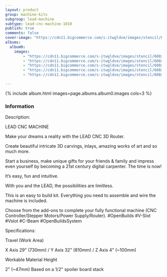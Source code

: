 ```yaml
---
layout: product
group: machine-kits
subgroup: lead-machine
subtype: lead-cnc-machine-1010
publish: true
comments: false
cover-image: "https://cdn11.bigcommerce.com/s-itwgldve/images/stencil/608x608/products/664/8719/LEAD_CNC_profile_silver__05971.1675310609.png?c=2"
albums:
  album0:
    images:
        - "https://cdn11.bigcommerce.com/s-itwgldve/images/stencil/608x608/products/664/8719/LEAD_CNC_profile_silver__05971.1675310609.png?c=2"
        - "https://cdn11.bigcommerce.com/s-itwgldve/images/stencil/608x608/products/664/8734/LEAD_CNC_profile_black__91073.1675310610.png?c=2"
        - "https://cdn11.bigcommerce.com/s-itwgldve/images/stencil/608x608/products/664/8676/LEAD_CNC_single_2__30865.1675310609.png?c=2"
        - "https://cdn11.bigcommerce.com/s-itwgldve/images/stencil/608x608/products/664/8699/LEAD_CNC_single_1__51704.1675310609.png?c=2"
        - "https://cdn11.bigcommerce.com/s-itwgldve/images/stencil/608x608/products/664/8724/LEAD_CNC_single_3__62111.1675310609.png?c=2"

---
```


{% include album.html images=page.albums.album0.images cols=3 %}

### Information

Description:
 

  LEAD CNC MACHINE

   Make your dreams a reality with the LEAD CNC 3D Router.

Create beautiful intricate 3D carvings, inlays, amazing works of art and so much more.

Start a business, make unique gifts for your friends & family and impress even yourself by becoming a 21st century digital carpenter.  The time is now! 

It’s easy, fun and intuitive.

With you and the LEAD, the possibilities are limitless.

This is an easy to build kit. Everything you need to assemble and wire the machine is included. 

Choose from the add-ons to complete your fully functional machine (CNC Controller/Stepper Motors/Power Supply/Router). #OpenBuilds #V-Slot #Vslot #C-Beam #OpenBuildsSystem

  Specifications:

  Travel (Work Area)

  X Axis 29" (730mm) / Y Axis 32" (810mm) / Z Axis 4" (~100mm)

  Workable Material Height

  2" (~47mm) Based on a 1/2" spoiler board stack

